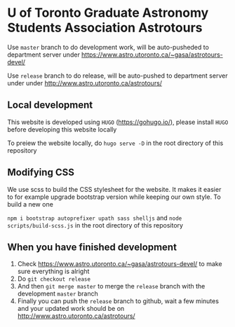 # U of Toronto Graduate Astronomy Students Association Astrotours

Use ``master`` branch to do development work, will be auto-pusheded to department server under https://www.astro.utoronto.ca/~gasa/astrotours-devel/

Use ``release`` branch to do release, will be auto-pushed to department server under under http://www.astro.utoronto.ca/astrotours/


## Local development

This website is developed using ``HUGO`` (https://gohugo.io/), please install ``HUGO`` before developing this website locally

To preiew the website locally, do ``hugo serve -D`` in the root directory of this repository

## Modifying CSS

We use scss to build the CSS stylesheet for the website. It makes it easier to for example upgrade bootstrap version while keeping our own style. To build a new one

``npm i bootstrap autoprefixer upath sass shelljs`` and ``node scripts/build-scss.js`` in the root directory of this repository

## When you have finished development

1. Check https://www.astro.utoronto.ca/~gasa/astrotours-devel/ to make sure everything is alright
1. Do ``git checkout release``
1. And then ``git merge master`` to merge the ``release`` branch with the development ``master`` branch
1. Finally you can push the ``release`` branch to github, wait a few minutes and your updated work should be on http://www.astro.utoronto.ca/astrotours/
